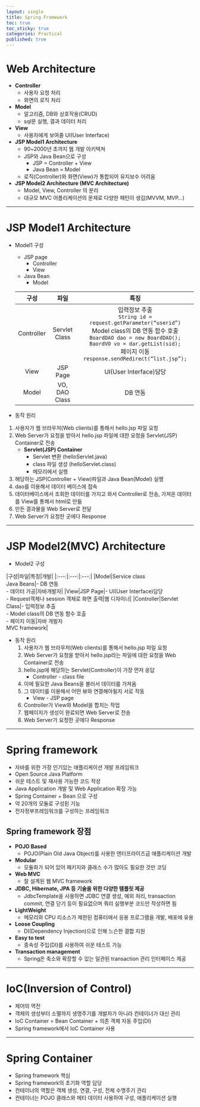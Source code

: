 ```yaml
---
layout: single
title: Spring Framework
toc: true
toc_sticky: true
categories: Practical
published: true
---
```



# Web Architecture
* **Controller**
    * 사용자 요청 처리
    * 화면의 로직 처리
* **Model** 
    * 알고리즘, DB와 상호작용(CRUD)
    * sql문 실행, 결과 데이터 처리
* **View**
    * 사용자에게 보여줄 UI(User Interface)
* **JSP Model1 Architecture**
    * 90~2000년 초까지 웹 개발 아키텍쳐
    * JSP와 Java Bean으로 구성
        * JSP = Controller + View
        * Java Bean = Model
    * 로직(Controller)와 화면(View)가 통합되어 유지보수 어려움
* **JSP Model2 Architecture (MVC Architecture)**
    * Model, View, Controller 의 분리
    * 대규모 MVC 어플리케이션의 문제로 다양한 패턴이 생김(MVVM, MVP…)

------------

# JSP Model1 Architecture
* Model1 구성
    * JSP page
        * Controller
        * View
    * Java Bean
        * Model
          
   |구성|파일|특징|
   |:---:|:---:|:---:|
   |Controller|Servlet Class|입력정보 추출<br/>```String id = request.getParameter(“userid”)```<br/>Model class의 DB 연동 함수 호출<br/>```BoardDAO dao = new BoardDAO(); BaordVO vo = dar.getList(sid);```<br/>페이지 이동<br/>```response.sendRedirect(“list.jsp”);```|
   |View|JSP Page|UI(User Interface)담당|
   |Model|VO, DAO Class|DB 연동|

* 동작 원리
1. 사용자가 웹 브라우저(Web clients)를 통해서 hello.jsp 파일 요청
2. Web Server가 요청을 받아서 hello.jsp 파일에 대한 요청을 Servlet(JSP) Container로 전송 
      * **Servlet(JSP) Container**
        * Servlet 변환 (helloServlet.java)
        * class 파일 생성 (helloServlet.class)
        * 메모리에서 실행<br/>
3. 해당하는 JSP(Controller + View)파일과 Java Bean(Model) 실행
4. dao를 이용해서 데이터 베이스에 접속
5. 데이터베이스에서 조회한 데이터를 가지고 와서 Controller로 전송, 가져온 데이터를 View를 통해서 html로 만듦
6. 만든 결과물을 Web Server로 전달
7. Web Server가 요청한 곳에다 Response

-------------

# JSP Model2(MVC) Architecture
* Model2 구성

|구성|파일|특징|개발|
|:---:|:---:|:---:|
|Model|Service class<br/>Java Beans|- DB 연동<br/>- 데이터 가공|자바개발자|
|View|JSP Page|- UI(User Interface)담당<br/>- Request객체나 session 객체로 화면 출력|웹 디자이너|
|Controller|Servlet Class|- 입력정보 추출<br/>- Model class의 DB 연동 함수 호출<br/>- 페이지 이동|자바 개발자<br/>MVC framework|

* 동작 원리
   1. 사용자가 웹 브라우저(Web clients)를 통해서 hello.jsp 파일 요청
   2. Web Server가 요청을 받아서 hello.jsp라는 파일에 대한 요청을 Web Container로 전송
   3. hello.jsp에 해당하는 Servlet(Controller)이 가장 먼저 응답
       * Controller - class file
   4. 이에 필요한 Java Beans을 불러서 데이터를 가져옴
   5. 그 데이터를 이용해서 어떤 뷰와 연결해야될지 서로 작동
       * View - JSP page
   6. Controller가 View와 Model을 합치는 작업
   7. 웹페이지가 생성이 완료되면 Web Server로 전송
   8. Web Server가 요청한 곳에다 Response

--------------

# Spring framework
* 자바를 위한 가장 인기있는 애플리케이션 개발 프레임워크
* Open Source Java Platform
* 쉬운 테스트 및 재사용 가능한 코드 작성
* Java Application 개발 및 Web Application 확장 가능
* Spring Container + Bean 으로 구성
* 약 20개의 모듈로 구성된 기능
* 전자정부프레임워크를 구성하는 프레임워크

## Spring framework 장점
* **POJO Based**
    * POJO(Plain Old Java Object)를 사용한 엔터프라이즈급 애플리케이션 개발
* **Modular**
    * 모듈화가 되어 있어 패키지와 클래스 수가 많아도 필요한 것만 코딩
* **Web MVC**
    * 잘 설계된 웹 MVC framework
* **JDBC, Hibernate, JPA 등 기술을 위한 다양한 템플릿 제공**
    * JdbcTemplate을 사용하면 JDBC 연결 생성, 예외 처리, transaction commit, 연결 닫기 등이 필요없으며 쿼리 실행부분 코드만 작성하면 됨
* **LightWeight**
    * 메모리와 CPU 리소스가 제한된 컴퓨터에서 응용 프로그램을 개발, 배포에 유용
* **Loose Coupling**
    * DI(Dependency Injection)으로 인해 느슨한 결합 지원
* **Easy to test**
    * 종속성 주입(DI)를 사용하여 쉬운 테스트 가능
* **Transaction management**
    * Spring은 축소와 확장할 수 있는 일관된 transaction 관리 인터페이스 제공

--------------

# IoC(Inversion of Control)
* 제어의 역전
* 객체의 생성부터 소멸까지 생명주기를 개발자가 아니라 컨테이너가 대신 관리
* IoC Container = Bean Container + 의존 객체 자동 주입(DI)
* Spring framework에서 IoC Container 사용

--------------

# Spring Container
* Spring framework 핵심
* Spring framework의 초기화 역할 담당
* 컨테이너의 역할은 객체 생성, 연결, 구성, 전체 수명주기 관리
* 컨테이너는 POJO 클래스와 메타 데이터 사용하여 구성, 애플리케이션 실행


